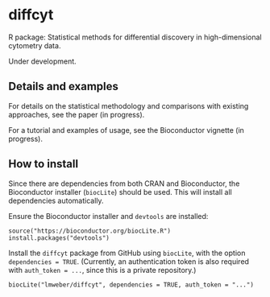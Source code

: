 # diffcyt

R package: Statistical methods for differential discovery in high-dimensional cytometry data.

Under development.



## Details and examples

For details on the statistical methodology and comparisons with existing approaches, see the paper (in progress).

For a tutorial and examples of usage, see the Bioconductor vignette (in progress).



## How to install

Since there are dependencies from both CRAN and Bioconductor, the Bioconductor installer (`biocLite`) should be used. This will install all dependencies automatically.

Ensure the Bioconductor installer and `devtools` are installed:

```{r}
source("https://bioconductor.org/biocLite.R")
install.packages("devtools")
```

Install the `diffcyt` package from GitHub using `biocLite`, with the option `dependencies = TRUE`. (Currently, an authentication token is also required with `auth_token = ...`, since this is a private repository.)

```{r}
biocLite("lmweber/diffcyt", dependencies = TRUE, auth_token = "...")
```



